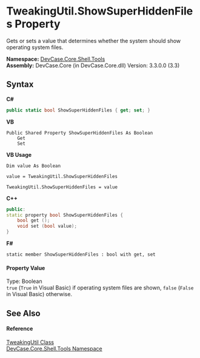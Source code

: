 # TweakingUtil.ShowSuperHiddenFiles Property 
 

Gets or sets a value that determines whether the system should show operating system files.

**Namespace:**&nbsp;<a href="N_DevCase_Core_Shell_Tools">DevCase.Core.Shell.Tools</a><br />**Assembly:**&nbsp;DevCase.Core (in DevCase.Core.dll) Version: 3.3.0.0 (3.3)

## Syntax

**C#**<br />
``` C#
public static bool ShowSuperHiddenFiles { get; set; }
```

**VB**<br />
``` VB
Public Shared Property ShowSuperHiddenFiles As Boolean
	Get
	Set
```

**VB Usage**<br />
``` VB Usage
Dim value As Boolean

value = TweakingUtil.ShowSuperHiddenFiles

TweakingUtil.ShowSuperHiddenFiles = value
```

**C++**<br />
``` C++
public:
static property bool ShowSuperHiddenFiles {
	bool get ();
	void set (bool value);
}
```

**F#**<br />
``` F#
static member ShowSuperHiddenFiles : bool with get, set

```


#### Property Value
Type: Boolean<br />`true` (`True` in Visual Basic) if operating system files are shown, `false` (`False` in Visual Basic) otherwise.

## See Also


#### Reference
<a href="T_DevCase_Core_Shell_Tools_TweakingUtil">TweakingUtil Class</a><br /><a href="N_DevCase_Core_Shell_Tools">DevCase.Core.Shell.Tools Namespace</a><br />